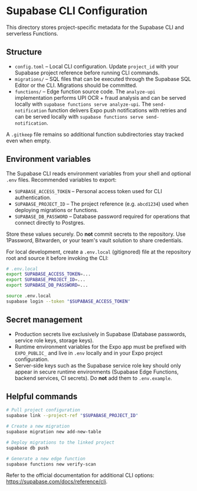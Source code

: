 # Supabase CLI Configuration

This directory stores project-specific metadata for the Supabase CLI and serverless Functions.

## Structure

- `config.toml` – Local CLI configuration. Update `project_id` with your Supabase project reference before running CLI commands.
- `migrations/` – SQL files that can be executed through the Supabase SQL Editor or the CLI. Migrations should be committed.
- `functions/` – Edge function source code. The `analyze-upi` implementation performs UPI OCR + fraud analysis and can be served locally with `supabase functions serve analyze-upi`. The `send-notification` function delivers Expo push notifications with retries and can be served locally with `supabase functions serve send-notification`.

A `.gitkeep` file remains so additional function subdirectories stay tracked even when empty.

## Environment variables

The Supabase CLI reads environment variables from your shell and optional `.env` files. Recommended variables to export:

- `SUPABASE_ACCESS_TOKEN` – Personal access token used for CLI authentication.
- `SUPABASE_PROJECT_ID` – The project reference (e.g. `abcd1234`) used when deploying migrations or functions.
- `SUPABASE_DB_PASSWORD` – Database password required for operations that connect directly to Postgres.

Store these values securely. Do **not** commit secrets to the repository. Use 1Password, Bitwarden, or your team's vault solution to share credentials.

For local development, create a `.env.local` (gitignored) file at the repository root and source it before invoking the CLI:

```bash
# .env.local
export SUPABASE_ACCESS_TOKEN=...
export SUPABASE_PROJECT_ID=...
export SUPABASE_DB_PASSWORD=...
```

```bash
source .env.local
supabase login --token "$SUPABASE_ACCESS_TOKEN"
```

## Secret management

- Production secrets live exclusively in Supabase (Database passwords, service role keys, storage keys).
- Runtime environment variables for the Expo app must be prefixed with `EXPO_PUBLIC_` and live in `.env` locally and in your Expo project configuration.
- Server-side keys such as the Supabase service role key should only appear in secure runtime environments (Supabase Edge Functions, backend services, CI secrets). Do **not** add them to `.env.example`.

## Helpful commands

```bash
# Pull project configuration
supabase link --project-ref "$SUPABASE_PROJECT_ID"

# Create a new migration
supabase migration new add-new-table

# Deploy migrations to the linked project
supabase db push

# Generate a new edge function
supabase functions new verify-scan
```

Refer to the official documentation for additional CLI options: <https://supabase.com/docs/reference/cli>.
